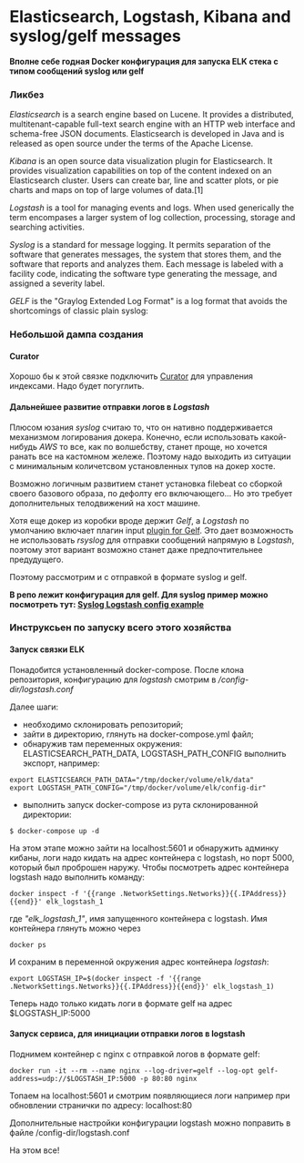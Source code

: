 # Elasticsearch, Logstash, Kibana and syslog/gelf messages

**Вполне себе годная Docker конфигурация для запуска ELK стека с типом сообщений syslog или gelf**

### Ликбез

*Elasticsearch* is a search engine based on Lucene. It provides a distributed, multitenant-capable full-text search engine with an HTTP web interface and schema-free JSON documents. Elasticsearch is developed in Java and is released as open source under the terms of the Apache License. 

*Kibana* is an open source data visualization plugin for Elasticsearch. It provides visualization capabilities on top of the content indexed on an Elasticsearch cluster. Users can create bar, line and scatter plots, or pie charts and maps on top of large volumes of data.[1]

*Logstash* is a tool for managing events and logs. When used generically the term encompases a larger system of log collection, processing, storage and searching activities.

*Syslog* is a standard for message logging. It permits separation of the software that generates messages, the system that stores them, and the software that reports and analyzes them. Each message is labeled with a facility code, indicating the software type generating the message, and assigned a severity label.

*GELF* is the "Graylog Extended Log Format" is a log format that avoids the shortcomings of classic plain syslog:

### Небольшой дампа создания 

#### Curator

Хорошо бы к этой связке подключить [Curator](https://github.com/elastic/curator) для управления индексами. Надо будет погуглить.

#### Дальнейшее развитие отправки логов в *Logstash*

Плюсом юзания *syslog* считаю то, что он нативно поддерживается механизмом логирования докера.
Конечно, если использовать какой-нибудь *AWS* то все, как по волшебству, станет проще, но хочется ранать все на кастомном жележе. 
Поэтому надо выходить из ситуации с минимальным количетсвом установленных тулов на докер хосте.

Возможно логичным развитием станет установка filebeat со сборкой своего базового образа, по дефолту его включающего... Но это требует дополнительных телодвижений на хост машине.

Хотя еще докер из коробки вроде держит *Gelf*, а *Logstash* по умолчанию включает плагин input [plugin for Gelf](https://www.elastic.co/guide/en/logstash/current/plugins-inputs-gelf.html).
Это дает возможность не использовать *rsyslog* для отправки сообщений напрямую в *Logstash*, поэтому этот вариант возможно станет даже предпочтительнее предудущего.

Поэтому рассмотрим и с отправкой в формате syslog и gelf. 

**В репо лежит конфигурация для gelf. Для syslog пример можно посмотреть тут: [Syslog Logstash config example](https://www.elastic.co/guide/en/logstash/current/config-examples.html)**

### Инструксьен по запуску всего этого хозяйства

#### Запуск связки ELK

Понадобится установленный docker-compose. После клона репозитория, конфигурацию для *logstash* смотрим в */config-dir/logstash.conf*

Далее шаги:
- необходимо склонировать репозиторий;
- зайти в директорию, глянуть на docker-compose.yml файл;
- обнаружив там переменных окружения: ELASTICSEARCH_PATH_DATA, LOGSTASH_PATH_CONFIG выполнить экспорт, например:

```
export ELASTICSEARCH_PATH_DATA="/tmp/docker/volume/elk/data"
export LOGSTASH_PATH_CONFIG="/tmp/docker/volume/elk/config-dir"
```

- выполнить запуск docker-compose из рута склонированной директории:

```
$ docker-compose up -d
```

На этом этапе можно зайти на localhost:5601 и обнаружить админку кибаны, логи надо кидать на адрес контейнера с logstash, но порт 5000, который был проброшен наружу. Чтобы посмотреть адрес контейнера logstash надо выполнить команду:

```
docker inspect -f '{{range .NetworkSettings.Networks}}{{.IPAddress}}{{end}}' elk_logstash_1
```

где *"elk_logstash_1"*, имя запущенного контейнера с logstash. Имя контейнера глянуть можно через

```
docker ps
```

И сохраним в переменной окружения адрес контейнера *logstash*:

```
export LOGSTASH_IP=$(docker inspect -f '{{range .NetworkSettings.Networks}}{{.IPAddress}}{{end}}' elk_logstash_1)
```

Теперь надо только кидать логи в формате gelf на адрес $LOGSTASH_IP:5000

#### Запуск сервиса, для инициации отправки логов в logstash

Поднимем контейнер с nginx с отправкой логов в формате gelf:

```
docker run -it --rm --name nginx --log-driver=gelf --log-opt gelf-address=udp://$LOGSTASH_IP:5000 -p 80:80 nginx
```

Топаем на localhost:5601 и смотрим появляющиеся логи например при обновлении странички по адресу: localhost:80

Дополнительные настройки конфигурации logstash можно поправить в файле /config-dir/logstash.conf

На этом все!